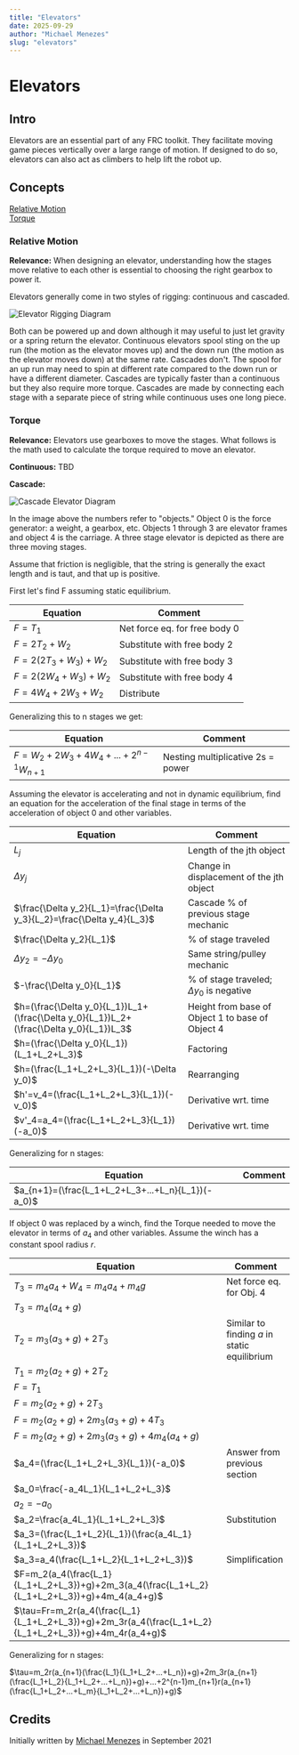 ```yaml
---
title: "Elevators"
date: 2025-09-29
author: "Michael Menezes"
slug: "elevators"
---
```



# Elevators

## Intro

Elevators are an essential part of any FRC toolkit. They facilitate moving game pieces vertically over a large range of motion. If designed to do so, elevators can also act as climbers to help lift the robot up.


## Concepts

[Relative Motion](#relative-motion)\
[Torque](#torque)

### Relative Motion

**Relevance:** When designing an elevator, understanding how the stages move relative to each other is essential to choosing the right gearbox to power it.

Elevators generally come in two styles of rigging: continuous and cascaded.

![Elevator Rigging Diagram](/static/imgs/CAD/ElevatorRiggingDiagram.jpg)

Both can be powered up and down although it may useful to just let gravity or a spring return the elevator. Continuous elevators spool sting on the up run (the motion as the elevator moves up) and the down run (the motion as the elevator moves down) at the same rate. Cascades don't. The spool for an up run may need to spin at different rate compared to the down run or have a different diameter. Cascades are typically faster than a continuous but they also require more torque. Cascades are made by connecting each stage with a separate piece of string while continuous uses one long piece.

### Torque

**Relevance:** Elevators use gearboxes to move the stages. What follows is the math used to calculate the torque required to move an elevator.

**Continuous:** TBD

**Cascade:**

![Cascade Elevator Diagram](/static/imgs/CAD/CascadeElevatorDiagram.png)

In the image above the numbers refer to "objects." Object 0 is the force generator: a weight, a gearbox, etc. Objects 1 through 3 are elevator frames and object 4 is the carriage. A three stage elevator is depicted as there are three moving stages.

Assume that friction is negligible, that the string is generally the exact length and is taut, and that up is positive.

First let's find F assuming static equilibrium.

| Equation | Comment |
| ----------- | ----------- |
| $F=T_1$ | Net force eq. for free body 0 |
| $F=2T_2+W_2$ | Substitute with free body 2 |
| $F=2(2T_3+W_3)+W_2$ | Substitute with free body 3 |
| $F=2(2W_4+W_3)+W_2$ | Substitute with free body 4 |
| $F=4W_4+2W_3+W_2$ | Distribute |

Generalizing this to n stages we get:

| Equation                             | Comment                           |
| ------------------------------------ | --------------------------------- |
| $F=W_2+2W_3+4W_4+...+2^{n-1}W_{n+1}$ | Nesting multiplicative 2s = power |

Assuming the elevator is accelerating and not in dynamic equilibrium, find an equation for the acceleration of the final stage in terms of the acceleration of object 0 and other variables.

| Equation | Comment |
| ----------- | ----------- |
| $L_j$ | Length of the jth object |
| $\Delta y_j$ | Change in displacement of the jth object |
| $\frac{\Delta y_2}{L_1}=\frac{\Delta y_3}{L_2}=\frac{\Delta y_4}{L_3}$ | Cascade % of previous stage mechanic |
| $\frac{\Delta y_2}{L_1}$ | % of stage traveled |
| $\Delta y_2 = -\Delta y_0$ | Same string/pulley mechanic |
| $-\frac{\Delta y_0}{L_1}$ | % of stage traveled; $\Delta y_0$ is negative |
| $h=(\frac{\Delta y_0}{L_1})L_1+(\frac{\Delta y_0}{L_1})L_2+(\frac{\Delta y_0}{L_1})L_3$ | Height from base of Object 1 to base of Object 4 |
| $h=(\frac{\Delta y_0}{L_1})(L_1+L_2+L_3)$                                               | Factoring                                        |
| $h=(\frac{L_1+L_2+L_3}{L_1})(-\Delta y_0)$                                              | Rearranging                                      |
| $h'=v_4=(\frac{L_1+L_2+L_3}{L_1})(-v_0)$                                                | Derivative wrt. time                             |
| $v'_4=a_4=(\frac{L_1+L_2+L_3}{L_1})(-a_0)$                                              | Derivative wrt. time                             |

Generalizing for n stages:

| Equation                                          | Comment |
| ------------------------------------------------- | ------- |
| $a_{n+1}=(\frac{L_1+L_2+L_3+...+L_n}{L_1})(-a_0)$ |         |

If object 0 was replaced by a winch, find the Torque needed to move the elevator in terms of $a_4$ and other variables. Assume the winch has a constant spool radius $r$.

| Equation | Comment |
| ----------- | ----------- |
| $T_3=m_4a_4+W_4=m_4a_4+m_4g$ | Net force eq. for Obj. 4 |
| $T_3=m_4(a_4+g)$ |  |
| $T_2=m_3(a_3+g)+2T_3$ | Similar to finding $a$ in static equilibrium |
| $T_1=m_2(a_2+g)+2T_2$ |  |
| $F=T_1$ |  |
| $F=m_2(a_2+g)+2T_3$ |  |
| $F=m_2(a_2+g)+2m_3(a_3+g)+4T_3$ |  |
| $F=m_2(a_2+g)+2m_3(a_3+g)+4m_4(a_4+g)$ |  |
| $a_4=(\frac{L_1+L_2+L_3}{L_1})(-a_0)$ | Answer from previous section |
| $a_0=\frac{-a_4L_1}{L_1+L_2+L_3}$ |  |
| $a_2=-a_0$ |  |
| $a_2=\frac{a_4L_1}{L_1+L_2+L_3}$ | Substitution |
| $a_3=(\frac{L_1+L_2}{L_1})(\frac{a_4L_1}{L_1+L_2+L_3})$ |  |
| $a_3=a_4(\frac{L_1+L_2}{L_1+L_2+L_3})$ | Simplification |
| $F=m_2(a_4(\frac{L_1}{L_1+L_2+L_3})+g)+2m_3(a_4(\frac{L_1+L_2}{L_1+L_2+L_3})+g)+4m_4(a_4+g)$ |  |
| $\tau=Fr=m_2r(a_4(\frac{L_1}{L_1+L_2+L_3})+g)+2m_3r(a_4(\frac{L_1+L_2}{L_1+L_2+L_3})+g)+4m_4r(a_4+g)$ |  |

Generalizing for n stages:

$\tau=m_2r(a_{n+1}(\frac{L_1}{L_1+L_2+...+L_n})+g)+2m_3r(a_{n+1}(\frac{L_1+L_2}{L_1+L_2+...+L_n})+g)+...+2^{n-1}m_{n+1}r(a_{n+1}(\frac{L_1+L_2+...+L_m}{L_1+L_2+...+L_n})+g)$

## Credits

Initially written by [Michael Menezes](https://github.com/Menezmic21/) in September 2021

